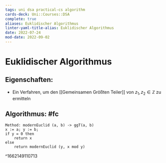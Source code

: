 ```yaml
---
tags: uni dsa practical-cs algorithm
cards-deck: Uni::Courses::DSA
complete: true
aliases: Euklidischer Algorithmus
linter-yaml-title-alias: Euklidischer Algorithmus
date: 2022-07-24
mod-date: 2022-09-02
---
```


# Euklidischer Algorithmus

## Eigenschaften:
- Ein Verfahren, um den [[Gemeinsamen Größten Teiler]] von $z_1,z_2\in\mathbb{Z}$ zu ermitteln

## Algorithmus: #fc
```
Method: modernEuclid (a, b) -> ggT(a, b)
x := a; y := b;
if y = 0 then
	return x
else
	return modernEuclid (y, x mod y)
```
^1662149110713
